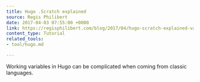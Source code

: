 ```yaml
---
title: Hugo .Scratch explained
source: Regis Philibert
date: 2017-04-03 07:55:00 +0000
link: https://regisphilibert.com/blog/2017/04/hugo-scratch-explained-variable/
content_type: Tutorial
related_tools:
- tool/hugo.md

---
```

Working variables in Hugo can be complicated when coming from classic languages.





